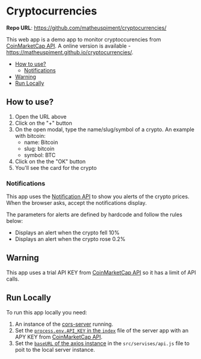 # Cryptocurrencies

**Repo URL**: https://github.com/matheuspiment/cryptocurrencies/

This web app is a demo app to monitor cryptoccurencies from [CoinMarketCap API](https://pro.coinmarketcap.com/). A online version is available - https://matheuspiment.github.io/cryptocurrencies/.

* [How to use?](#how-to-use)
    * [Notifications](#notifications)
* [Warning](#warning)
* [Run Locally](#run-locally)

## How to use?

1. Open the URL above
2. Click on the "+" button
3. On the open modal, type the name/slug/symbol of a crypto. An example with bitcoin:
    * name: Bitcoin
    * slug: bitcoin
    * symbol: BTC
4. Click on the the "OK" button
4. You'll see the card for the crypto

### Notifications

This app uses the [Notification API](https://developer.mozilla.org/en-US/docs/Web/API/Notification) to show you alerts of the crypto prices. When the browser asks, accept the notifications display.

The parameters for alerts are defined by hardcode and follow the rules below:

* Displays an alert when the crypto fell 10%
* Displays an alert when the crypto rose 0.2%

## Warning

This app uses a trial API KEY from [CoinMarketCap API](https://pro.coinmarketcap.com/) so it has a limit of API calls.

## Run Locally

To run this app locally you need:
  1. An instance of the [cors-server](https://github.com/matheuspiment/cors-server) running.
  2. Set the [`process.env.API_KEY` in the `index`](https://github.com/matheuspiment/cors-server/blob/master/routes/index.js#L19) file of the server app with an APY KEY from [CoinMarketCap API](https://pro.coinmarketcap.com/).
  3. Set the [`baseURL` of the axios instance](https://github.com/matheuspiment/cryptocurrencies/blob/master/src/services/api.js#L4) in the `src/servises/api.js` file to poit to the local server instance.
